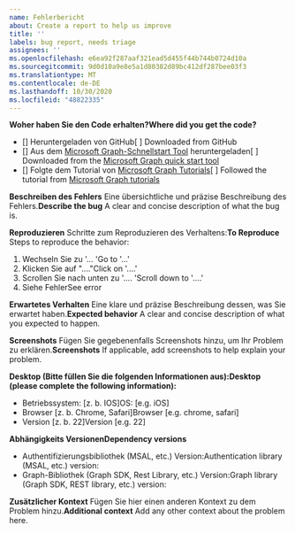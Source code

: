 ```yaml
---
name: Fehlerbericht
about: Create a report to help us improve
title: ''
labels: bug report, needs triage
assignees: ''
ms.openlocfilehash: e6ea92f287aaf321ead5d455f44b744b0724d10a
ms.sourcegitcommit: 9d0d10a9e8e5a1d80382d89bc412df287bee03f3
ms.translationtype: MT
ms.contentlocale: de-DE
ms.lasthandoff: 10/30/2020
ms.locfileid: "48822335"
---
```

<span data-ttu-id="6d18c-102">**Woher haben Sie den Code erhalten?**</span><span class="sxs-lookup"><span data-stu-id="6d18c-102">**Where did you get the code?**</span></span>
- <span data-ttu-id="6d18c-103">[] Heruntergeladen von GitHub</span><span class="sxs-lookup"><span data-stu-id="6d18c-103">[ ] Downloaded from GitHub</span></span>
- <span data-ttu-id="6d18c-104">[] Aus dem [Microsoft Graph-Schnellstart Tool](https://developer.microsoft.com/graph/quick-start) heruntergeladen</span><span class="sxs-lookup"><span data-stu-id="6d18c-104">[ ] Downloaded from the [Microsoft Graph quick start tool](https://developer.microsoft.com/graph/quick-start)</span></span>
- <span data-ttu-id="6d18c-105">[] Folgte dem Tutorial von [Microsoft Graph Tutorials](https://docs.microsoft.com/graph/tutorials)</span><span class="sxs-lookup"><span data-stu-id="6d18c-105">[ ] Followed the tutorial from [Microsoft Graph tutorials](https://docs.microsoft.com/graph/tutorials)</span></span>

<span data-ttu-id="6d18c-106">**Beschreiben des Fehlers** Eine übersichtliche und präzise Beschreibung des Fehlers.</span><span class="sxs-lookup"><span data-stu-id="6d18c-106">**Describe the bug** A clear and concise description of what the bug is.</span></span>

<span data-ttu-id="6d18c-107">**Reproduzieren** Schritte zum Reproduzieren des Verhaltens:</span><span class="sxs-lookup"><span data-stu-id="6d18c-107">**To Reproduce** Steps to reproduce the behavior:</span></span>
1. <span data-ttu-id="6d18c-108">Wechseln Sie zu '... '</span><span class="sxs-lookup"><span data-stu-id="6d18c-108">Go to '...'</span></span>
2. <span data-ttu-id="6d18c-109">Klicken Sie auf "...."</span><span class="sxs-lookup"><span data-stu-id="6d18c-109">Click on '....'</span></span>
3. <span data-ttu-id="6d18c-110">Scrollen Sie nach unten zu '.... '</span><span class="sxs-lookup"><span data-stu-id="6d18c-110">Scroll down to '....'</span></span>
4. <span data-ttu-id="6d18c-111">Siehe Fehler</span><span class="sxs-lookup"><span data-stu-id="6d18c-111">See error</span></span>

<span data-ttu-id="6d18c-112">**Erwartetes Verhalten** Eine klare und präzise Beschreibung dessen, was Sie erwartet haben.</span><span class="sxs-lookup"><span data-stu-id="6d18c-112">**Expected behavior** A clear and concise description of what you expected to happen.</span></span>

<span data-ttu-id="6d18c-113">**Screenshots** Fügen Sie gegebenenfalls Screenshots hinzu, um Ihr Problem zu erklären.</span><span class="sxs-lookup"><span data-stu-id="6d18c-113">**Screenshots** If applicable, add screenshots to help explain your problem.</span></span>

<span data-ttu-id="6d18c-114">**Desktop (Bitte füllen Sie die folgenden Informationen aus):**</span><span class="sxs-lookup"><span data-stu-id="6d18c-114">**Desktop (please complete the following information):**</span></span>
 - <span data-ttu-id="6d18c-115">Betriebssystem: [z. b. IOS]</span><span class="sxs-lookup"><span data-stu-id="6d18c-115">OS: [e.g. iOS]</span></span>
 - <span data-ttu-id="6d18c-116">Browser [z. b. Chrome, Safari]</span><span class="sxs-lookup"><span data-stu-id="6d18c-116">Browser [e.g. chrome, safari]</span></span>
 - <span data-ttu-id="6d18c-117">Version [z. b. 22]</span><span class="sxs-lookup"><span data-stu-id="6d18c-117">Version [e.g. 22]</span></span>

<span data-ttu-id="6d18c-118">**Abhängigkeits Versionen**</span><span class="sxs-lookup"><span data-stu-id="6d18c-118">**Dependency versions**</span></span>
 - <span data-ttu-id="6d18c-119">Authentifizierungsbibliothek (MSAL, etc.) Version:</span><span class="sxs-lookup"><span data-stu-id="6d18c-119">Authentication library (MSAL, etc.) version:</span></span>
 - <span data-ttu-id="6d18c-120">Graph-Bibliothek (Graph SDK, Rest Library, etc.) Version:</span><span class="sxs-lookup"><span data-stu-id="6d18c-120">Graph library (Graph SDK, REST library, etc.) version:</span></span>  

<span data-ttu-id="6d18c-121">**Zusätzlicher Kontext** Fügen Sie hier einen anderen Kontext zu dem Problem hinzu.</span><span class="sxs-lookup"><span data-stu-id="6d18c-121">**Additional context** Add any other context about the problem here.</span></span>
